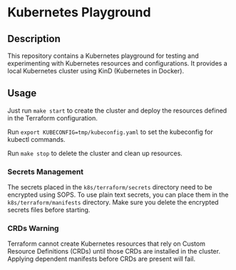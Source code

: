 # Kubernetes Playground

## Description

This repository contains a Kubernetes playground for testing and experimenting with Kubernetes resources and configurations. It provides a local Kubernetes cluster using KinD (Kubernetes in Docker).

## Usage

Just run `make start` to create the cluster and deploy the resources defined in the Terraform configuration.

Run `export KUBECONFIG=tmp/kubeconfig.yaml` to set the kubeconfig for kubectl commands.

Run `make stop` to delete the cluster and clean up resources.

### Secrets Management

The secrets placed in the `k8s/terraform/secrets` directory need to be encrypted using SOPS. To use plain text secrets, you can place them in the `k8s/terraform/manifests` directory. Make sure you delete the encrypted secrets files before starting.

### CRDs Warning

Terraform cannot create Kubernetes resources that rely on Custom Resource Definitions (CRDs) until those CRDs are installed in the cluster. Applying dependent manifests before CRDs are present will fail.